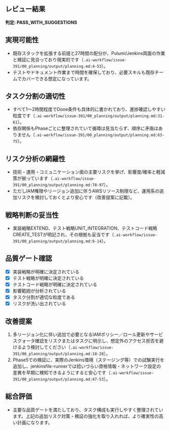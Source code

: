 ## レビュー結果
**判定: PASS_WITH_SUGGESTIONS**

## 実現可能性
- 既存スタックを拡張する前提と27時間の配分が、Pulumi/Jenkins両面の作業と検証に見合っており現実的です（`.ai-workflow/issue-391/00_planning/output/planning.md:4-53`）。
- テストやドキュメント作業まで時間を確保しており、必要スキルも既存チームでカバーできる想定になっています。

## タスク分割の適切性
- すべて1〜2時間程度でDone条件も具体的に書かれており、進捗確認しやすい粒度です（`.ai-workflow/issue-391/00_planning/output/planning.md:31-61`）。
- 依存関係もPhaseごとに整理されていて循環は見当たらず、順序に矛盾はありません（`.ai-workflow/issue-391/00_planning/output/planning.md:63-75`）。

## リスク分析の網羅性
- 技術・運用・コミュニケーション面の主要リスクを挙げ、影響度/確率と軽減策が揃っています（`.ai-workflow/issue-391/00_planning/output/planning.md:78-97`）。
- ただしIAM権限やリージョン追加に伴うAWSリソース制限など、運用系の追加リスクを検討しておくとより安心です（改善提案に記載）。

## 戦略判断の妥当性
- 実装戦略EXTEND、テスト戦略UNIT_INTEGRATION、テストコード戦略CREATE_TESTが明記され、その根拠も妥当です（`.ai-workflow/issue-391/00_planning/output/planning.md:9-14`）。

## 品質ゲート確認
- [x] 実装戦略が明確に決定されている
- [x] テスト戦略が明確に決定されている
- [x] テストコード戦略が明確に決定されている
- [x] 影響範囲が分析されている
- [x] タスク分割が適切な粒度である
- [x] リスクが洗い出されている

## 改善提案
1. 多リージョン化に伴い追加で必要となるIAMポリシー／ロール更新やサービスクォータ確認をリスクまたはタスクに明示し、想定外のアクセス拒否を避けるよう検討してください（`.ai-workflow/issue-391/00_planning/output/planning.md:18-28`）。
2. Phase5での検証に、実際のJenkins環境（ステージング等）での試験実行を追加し、jenkinsfile-runnerでは拾いづらい資格情報・ネットワーク設定の差異を早期に検知できるようにすると安心です（`.ai-workflow/issue-391/00_planning/output/planning.md:47-53`）。

## 総合評価
- 主要な品質ゲートを満たしており、タスク構成も実行しやすく整理されています。上記の追加リスク対策・検証の強化を取り入れれば、より確実性の高い計画になります。